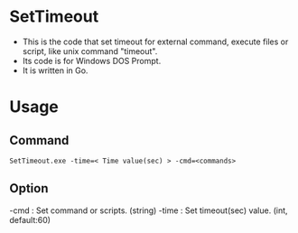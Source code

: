 # SetTimeout
- This is the code that set timeout for external command, execute files or script, like unix command "timeout".
- Its code is for Windows DOS Prompt.
- It is written in Go.  

# Usage
## Command
`
SetTimeout.exe -time=< Time value(sec) > -cmd=<commands>
`

## Option
-cmd : Set command or scripts.  (string)
-time : Set timeout(sec) value. (int, default:60)  
